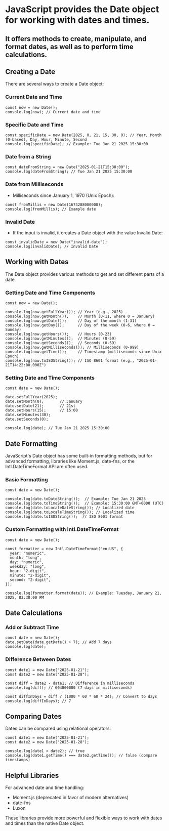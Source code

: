 # JavaScript provides the Date object for working with dates and times. 
## It offers methods to create, manipulate, and format dates, as well as to perform time calculations.

## Creating a Date
There are several ways to create a Date object:

### Current Date and Time
```
const now = new Date();
console.log(now); // Current date and time
```
### Specific Date and Time
```
const specificDate = new Date(2025, 0, 21, 15, 30, 0); // Year, Month (0-based), Day, Hour, Minute, Second
console.log(specificDate); // Example: Tue Jan 21 2025 15:30:00
```

### Date from a String
```
const dateFromString = new Date("2025-01-21T15:30:00");
console.log(dateFromString); // Tue Jan 21 2025 15:30:00
```

### Date from Milliseconds
 - Milliseconds since January 1, 1970 (Unix Epoch):
```
const fromMillis = new Date(1674288000000);
console.log(fromMillis); // Example date
```

### Invalid Date
 - If the input is invalid, it creates a Date object with the value Invalid Date:
```
const invalidDate = new Date("invalid-date");
console.log(invalidDate); // Invalid Date
```

## Working with Dates
The Date object provides various methods to get and set different parts of a date.

### Getting Date and Time Components
```
const now = new Date();

console.log(now.getFullYear()); // Year (e.g., 2025)
console.log(now.getMonth());    // Month (0-11, where 0 = January)
console.log(now.getDate());     // Day of the month (1-31)
console.log(now.getDay());      // Day of the week (0-6, where 0 = Sunday)
console.log(now.getHours());    // Hours (0-23)
console.log(now.getMinutes());  // Minutes (0-59)
console.log(now.getSeconds());  // Seconds (0-59)
console.log(now.getMilliseconds()); // Milliseconds (0-999)
console.log(now.getTime());     // Timestamp (milliseconds since Unix Epoch)
console.log(now.toISOString()); // ISO 8601 format (e.g., "2025-01-21T14:22:00.000Z")
```

### Setting Date and Time Components
```
const date = new Date();

date.setFullYear(2025);
date.setMonth(0);       // January
date.setDate(21);       // 21st
date.setHours(15);      // 15:00
date.setMinutes(30);
date.setSeconds(0);

console.log(date); // Tue Jan 21 2025 15:30:00
```

## Date Formatting
JavaScript's Date object has some built-in formatting methods, but for advanced formatting, libraries like Moment.js, date-fns, or the Intl.DateTimeFormat API are often used.

### Basic Formatting
```
const date = new Date();

console.log(date.toDateString());  // Example: Tue Jan 21 2025
console.log(date.toTimeString());  // Example: 15:30:00 GMT+0000 (UTC)
console.log(date.toLocaleDateString()); // Localized date
console.log(date.toLocaleTimeString()); // Localized time
console.log(date.toISOString());  // ISO 8601 format
```

### Custom Formatting with Intl.DateTimeFormat
```
const date = new Date();

const formatter = new Intl.DateTimeFormat("en-US", {
  year: "numeric",
  month: "long",
  day: "numeric",
  weekday: "long",
  hour: "2-digit",
  minute: "2-digit",
  second: "2-digit",
});

console.log(formatter.format(date)); // Example: Tuesday, January 21, 2025, 03:30:00 PM
```

## Date Calculations
### Add or Subtract Time
```
const date = new Date();
date.setDate(date.getDate() + 7); // Add 7 days
console.log(date);
```

### Difference Between Dates
```
const date1 = new Date("2025-01-21");
const date2 = new Date("2025-01-28");

const diff = date2 - date1; // Difference in milliseconds
console.log(diff); // 604800000 (7 days in milliseconds)

const diffInDays = diff / (1000 * 60 * 60 * 24); // Convert to days
console.log(diffInDays); // 7
```

## Comparing Dates
Dates can be compared using relational operators:
```
const date1 = new Date("2025-01-21");
const date2 = new Date("2025-01-28");

console.log(date1 < date2); // true
console.log(date1.getTime() === date2.getTime()); // false (compare timestamps)
```

## Helpful Libraries
For advanced date and time handling:

 - Moment.js (deprecated in favor of modern alternatives)
 - date-fns
 - Luxon

These libraries provide more powerful and flexible ways to work with dates and times than the native Date object.
